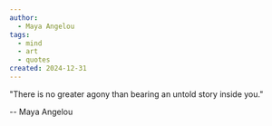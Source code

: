 ```yaml
---
author:
  - Maya Angelou
tags:
  - mind
  - art
  - quotes
created: 2024-12-31
---
```

"There is no greater agony than bearing an
untold story inside you."

-- Maya Angelou

